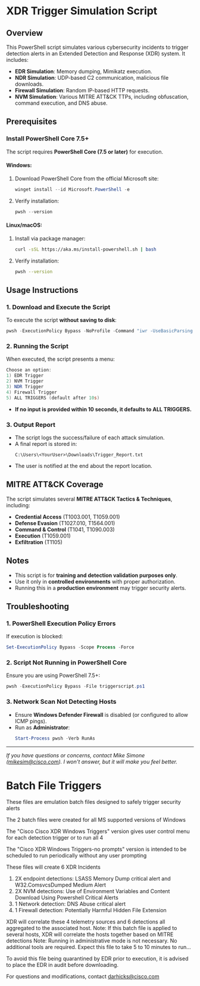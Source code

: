 


# XDR Trigger Simulation Script

## Overview
This PowerShell script simulates various cybersecurity incidents to trigger detection alerts in an Extended Detection and Response (XDR) system. It includes:

- **EDR Simulation**: Memory dumping, Mimikatz execution.
- **NDR Simulation**: UDP-based C2 communication, malicious file downloads.
- **Firewall Simulation**: Random IP-based HTTP requests.
- **NVM Simulation**: Various MITRE ATT&CK TTPs, including obfuscation, command execution, and DNS abuse.

## Prerequisites
### Install PowerShell Core 7.5+
The script requires **PowerShell Core (7.5 or later)** for execution.

#### Windows:
1. Download PowerShell Core from the official Microsoft site:
   ```powershell
   winget install --id Microsoft.PowerShell -e
   ```
2. Verify installation:
   ```powershell
   pwsh --version
   ```

#### Linux/macOS:
1. Install via package manager:
   ```sh
   curl -sSL https://aka.ms/install-powershell.sh | bash
   ```
2. Verify installation:
   ```sh
   pwsh --version
   ```

## Usage Instructions
### 1. Download and Execute the Script
To execute the script **without saving to disk**:
```powershell
pwsh -ExecutionPolicy Bypass -NoProfile -Command "iwr -UseBasicParsing 'https://raw.githubusercontent.com/xdrinc/xdr_triggers/main/triggerscript.ps1' | iex"
```

### 2. Running the Script
When executed, the script presents a menu:
```powershell
Choose an option:
1) EDR Trigger
2) NVM Trigger
3) NDR Trigger
4) Firewall Trigger
5) ALL TRIGGERS (default after 10s)
```

- **If no input is provided within 10 seconds, it defaults to ALL TRIGGERS.**

### 3. Output Report
- The script logs the success/failure of each attack simulation.
- A final report is stored in:
  ```
  C:\Users\<YourUser>\Downloads\Trigger_Report.txt
  ```
- The user is notified at the end about the report location.

## MITRE ATT&CK Coverage
The script simulates several **MITRE ATT&CK Tactics & Techniques**, including:
- **Credential Access** (T1003.001, T1059.001)
- **Defense Evasion** (T1027.010, T1564.001)
- **Command & Control** (T1041, T1090.003)
- **Execution** (T1059.001)
- **Exfiltration** (T1105)

## Notes
- This script is for **training and detection validation purposes only**.
- Use it only in **controlled environments** with proper authorization.
- Running this in a **production environment** may trigger security alerts.

## Troubleshooting
### 1. PowerShell Execution Policy Errors
If execution is blocked:
```powershell
Set-ExecutionPolicy Bypass -Scope Process -Force
```

### 2. Script Not Running in PowerShell Core
Ensure you are using PowerShell 7.5+:
```powershell
pwsh -ExecutionPolicy Bypass -File triggerscript.ps1
```

### 3. Network Scan Not Detecting Hosts
- Ensure **Windows Defender Firewall** is disabled (or configured to allow ICMP pings).
- Run as **Administrator**:
  ```powershell
  Start-Process pwsh -Verb RunAs
  ```

---
_If you have questions or concerns, contact Mike Simone (mikesim@cisco.com). I won't answer, but it will make you feel better._

# Batch File Triggers

These files are emulation batch files designed to safely trigger security alerts

The 2 batch files were created for all MS supported versions of Windows

The "Cisco Cisco XDR Windows Triggers" version gives user control menu for each detection trigger or to run all 4

The "Cisco XDR Windows Triggers-no prompts" version is intended to be scheduled to run periodically without any user prompting

These files will create 6 XDR Incidents
  1) 2X endpoint detections: LSASS Memory Dump critical alert and W32.ComsvcsDumped Medium Alert
  2) 2X NVM detections: Use of Environment Variables and Content Download Using Powershell Critical Alerts
  3) 1 Network detection: DNS Abuse critical alert
  4) 1 Firewall detection: Potentially Harmful Hidden File Extension

XDR will correlate these 4 telemetry sources and 6 detections all aggregated to the associated host.
Note: If this batch file is applied to several hosts, XDR will correlate the hosts together based on MITRE detections
Note: Running in administrative mode is not necessary. No additional tools are required.
Expect this file to take 5 to 10 minutes to run...

To avoid this file being quarantined by EDR prior to execution, it is advised to place the EDR in audit before downloading.

For questions and modifications, contact darhicks@cisco.com